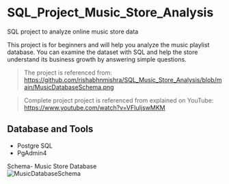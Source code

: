# SQL_Project_Music_Store_Analysis
SQL project to analyze online music store data

This project is for beginners and will help you analyze the music playlist database. You can examine the dataset with SQL and help the store understand its business growth by answering simple questions.

>The project is referenced from: https://github.com/rishabhnmishra/SQL_Music_Store_Analysis/blob/main/MusicDatabaseSchema.png

> Complete project project is referenced from explained on YouTube: https://www.youtube.com/watch?v=VFIuIjswMKM

## Database and Tools
* Postgre SQL
* PgAdmin4

Schema- Music Store Database  
![MusicDatabaseSchema]()

